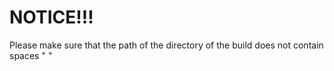 # NOTICE!!!
Please make sure that the path of the directory of the build does not contain spaces " "

